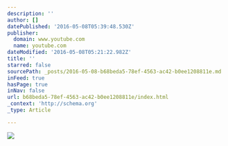 ```yaml
---
description: ''
author: []
datePublished: '2016-05-08T05:39:48.530Z'
publisher:
  domain: www.youtube.com
  name: youtube.com
dateModified: '2016-05-08T05:21:22.982Z'
title: ''
starred: false
sourcePath: _posts/2016-05-08-b68beda5-78ef-4563-ac42-b0ee1208811e.md
inFeed: true
hasPage: true
inNav: false
url: b68beda5-78ef-4563-ac42-b0ee1208811e/index.html
_context: 'http://schema.org'
_type: Article

---
```

![](https://i.ytimg.com/vi/cJaGb-lP9DE/hqdefault.jpg?custom=true&w=196&h=110&stc=true&jpg444=true&jpgq=90&sp=68&sigh=hW_0b-q8S7fKxwAtzCyQdzyg39A)